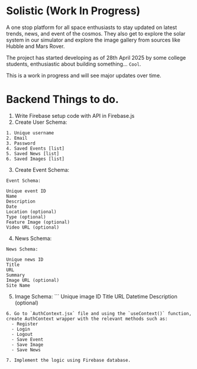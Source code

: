 # Solistic (Work In Progress)

A one stop platform for all space enthusiasts to stay updated on latest trends, news, and event of the cosmos. They also get to explore the solar system in our simulator and explore the image gallery from sources like Hubble and Mars Rover.

The project has started developing as of 28th April 2025 by some college students, enthusiastic about building something... `Cool`.

This is a work in progress and will see major updates over time.

# Backend Things to do.

1. Write Firebase setup code with API in Firebase.js
2. Create User Schema:
```
1. Unique username
2. Email
3. Password
4. Saved Events [list]
5. Saved News [list]
6. Saved Images [list]
```
3. Create Event Schema: 
```
Event Schema:

Unique event ID
Name
Description
Date
Location (optional)
Type (optional)
Feature Image (optional)
Video URL (optional)
```
4. News Schema: 
```
News Schema:

Unique news ID
Title
URL
Summary
Image URL (optional)
Site Name
```
5. Image Schema: ```
Unique image ID
Title
URL
Datetime
Description (optional)
```
6. Go to `AuthContext.jsx` file and using the `useContext()` function, create AuthContext wrapper with the relevant methods such as:
  - Register
  - Login
  - Logout
  - Save Event
  - Save Image
  - Save News

7. Implement the logic using Firebase database.